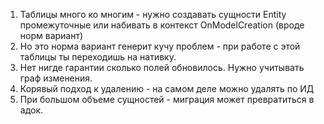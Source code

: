 

1. Таблицы много ко многим - нужно создавать сущности Entity промежуточные или набивать в контекст OnModelCreation (вроде норм вариант)
2. Но это норма вариант генерит кучу проблем - при работе с этой таблицы ты переходишь на нативку.
3. Нет нигде гарантии сколько полей обновилось. Нужно учитывать граф изменения.
4. Корявый подход к удалению - на самом деле можно удалять по ИД
5. При большом объеме сущностей - миграция может превратиться в адок.